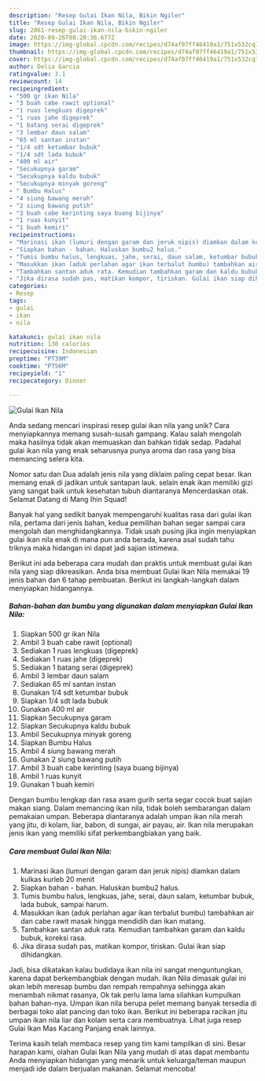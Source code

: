 ```yaml
---
description: "Resep Gulai Ikan Nila, Bikin Ngiler"
title: "Resep Gulai Ikan Nila, Bikin Ngiler"
slug: 2861-resep-gulai-ikan-nila-bikin-ngiler
date: 2020-09-26T08:20:36.677Z
image: https://img-global.cpcdn.com/recipes/d74af07ff46419a1/751x532cq70/gulai-ikan-nila-foto-resep-utama.jpg
thumbnail: https://img-global.cpcdn.com/recipes/d74af07ff46419a1/751x532cq70/gulai-ikan-nila-foto-resep-utama.jpg
cover: https://img-global.cpcdn.com/recipes/d74af07ff46419a1/751x532cq70/gulai-ikan-nila-foto-resep-utama.jpg
author: Delia Garcia
ratingvalue: 3.1
reviewcount: 14
recipeingredient:
- "500 gr ikan Nila"
- "3 buah cabe rawit optional"
- "1 ruas lengkuas digeprek"
- "1 ruas jahe digeprek"
- "1 batang serai digeprek"
- "3 lembar daun salam"
- "65 ml santan instan"
- "1/4 sdt ketumbar bubuk"
- "1/4 sdt lada bubuk"
- "400 ml air"
- "Secukupnya garam"
- "Secukupnya kaldu bubuk"
- "Secukupnya minyak goreng"
- " Bumbu Halus"
- "4 siung bawang merah"
- "2 siung bawang putih"
- "3 buah cabe kerinting saya buang bijinya"
- "1 ruas kunyit"
- "1 buah kemiri"
recipeinstructions:
- "Marinasi ikan (lumuri dengan garam dan jeruk nipis) diamkan dalam kulkas kurleb 20 menit"
- "Siapkan bahan - bahan. Haluskan bumbu2 halus."
- "Tumis bumbu halus, lengkuas, jahe, serai, daun salam, ketumbar bubuk, lada bubuk, sampai harum."
- "Masukkan ikan (aduk perlahan agar ikan terbalut bumbu) tambahkan air dan cabe rawit masak hingga mendidih dan ikan matang."
- "Tambahkan santan aduk rata. Kemudian tambahkan garam dan kaldu bubuk, koreksi rasa."
- "Jika dirasa sudah pas, matikan kompor, tiriskan. Gulai ikan siap dihidangkan."
categories:
- Resep
tags:
- gulai
- ikan
- nila

katakunci: gulai ikan nila 
nutrition: 130 calories
recipecuisine: Indonesian
preptime: "PT39M"
cooktime: "PT56M"
recipeyield: "1"
recipecategory: Dinner

---
```



![Gulai Ikan Nila](https://img-global.cpcdn.com/recipes/d74af07ff46419a1/751x532cq70/gulai-ikan-nila-foto-resep-utama.jpg)

Anda sedang mencari inspirasi resep gulai ikan nila yang unik? Cara menyiapkannya memang susah-susah gampang. Kalau salah mengolah maka hasilnya tidak akan memuaskan dan bahkan tidak sedap. Padahal gulai ikan nila yang enak seharusnya punya aroma dan rasa yang bisa memancing selera kita.

Nomor satu dan Dua adalah jenis nila yang diklaim paling cepat besar. Ikan memang enak di jadikan untuk santapan lauk. selain enak ikan memiliki gizi yang sangat baik untuk kesehatan tubuh diantaranya Mencerdaskan otak. Selamat Datang di Mang Ihin Squad!

Banyak hal yang sedikit banyak mempengaruhi kualitas rasa dari gulai ikan nila, pertama dari jenis bahan, kedua pemilihan bahan segar sampai cara mengolah dan menghidangkannya. Tidak usah pusing jika ingin menyiapkan gulai ikan nila enak di mana pun anda berada, karena asal sudah tahu triknya maka hidangan ini dapat jadi sajian istimewa.


Berikut ini ada beberapa cara mudah dan praktis untuk membuat gulai ikan nila yang siap dikreasikan. Anda bisa membuat Gulai Ikan Nila memakai 19 jenis bahan dan 6 tahap pembuatan. Berikut ini langkah-langkah dalam menyiapkan hidangannya.

<!--inarticleads1-->

##### Bahan-bahan dan bumbu yang digunakan dalam menyiapkan Gulai Ikan Nila:

1. Siapkan 500 gr ikan Nila
1. Ambil 3 buah cabe rawit (optional)
1. Sediakan 1 ruas lengkuas (digeprek)
1. Sediakan 1 ruas jahe (digeprek)
1. Sediakan 1 batang serai (digeprek)
1. Ambil 3 lembar daun salam
1. Sediakan 65 ml santan instan
1. Gunakan 1/4 sdt ketumbar bubuk
1. Siapkan 1/4 sdt lada bubuk
1. Gunakan 400 ml air
1. Siapkan Secukupnya garam
1. Siapkan Secukupnya kaldu bubuk
1. Ambil Secukupnya minyak goreng
1. Siapkan  Bumbu Halus
1. Ambil 4 siung bawang merah
1. Gunakan 2 siung bawang putih
1. Ambil 3 buah cabe kerinting (saya buang bijinya)
1. Ambil 1 ruas kunyit
1. Gunakan 1 buah kemiri


Dengan bumbu lengkap dan rasa asam gurih serta segar cocok buat sajian makan siang. Dalam memancing ikan nila, tidak boleh sembarangan dalam pemakaian umpan. Beberapa diantaranya adalah umpan ikan nila merah yang jitu, di kolam, liar, babon, di sungai, air payau, air. Ikan nila merupakan jenis ikan yang memiliki sifat perkembangbiakan yang baik. 

<!--inarticleads2-->

##### Cara membuat Gulai Ikan Nila:

1. Marinasi ikan (lumuri dengan garam dan jeruk nipis) diamkan dalam kulkas kurleb 20 menit
1. Siapkan bahan - bahan. Haluskan bumbu2 halus.
1. Tumis bumbu halus, lengkuas, jahe, serai, daun salam, ketumbar bubuk, lada bubuk, sampai harum.
1. Masukkan ikan (aduk perlahan agar ikan terbalut bumbu) tambahkan air dan cabe rawit masak hingga mendidih dan ikan matang.
1. Tambahkan santan aduk rata. Kemudian tambahkan garam dan kaldu bubuk, koreksi rasa.
1. Jika dirasa sudah pas, matikan kompor, tiriskan. Gulai ikan siap dihidangkan.


Jadi, bisa dikatakan kalau budidaya ikan nila ini sangat menguntungkan, karena dapat berkembangbiak dengan mudah. Ikan Nila dimasak gulai ini akan lebih meresap bumbu dan rempah rempahnya sehingga akan menambah nikmat rasanya, Ok tak perlu lama lama silahkan kumpulkan bahan bahan-nya. Umpan ikan nila berupa pelet memang banyak tersedia di berbagai toko alat pancing dan toko ikan. Berikut ini beberapa racikan jitu umpan ikan nila liar dan kolam serta cara membuatnya. Lihat juga resep Gulai Ikan Mas Kacang Panjang enak lainnya. 

Terima kasih telah membaca resep yang tim kami tampilkan di sini. Besar harapan kami, olahan Gulai Ikan Nila yang mudah di atas dapat membantu Anda menyiapkan hidangan yang menarik untuk keluarga/teman maupun menjadi ide dalam berjualan makanan. Selamat mencoba!
